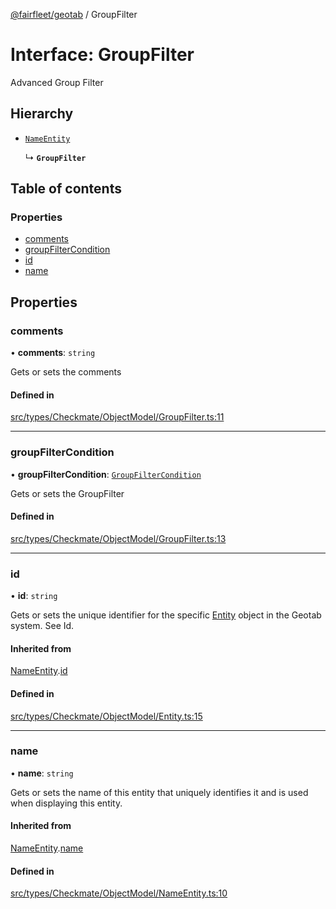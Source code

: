 [@fairfleet/geotab](../README.md) / GroupFilter

# Interface: GroupFilter

Advanced Group Filter

## Hierarchy

- [`NameEntity`](NameEntity.md)

  ↳ **`GroupFilter`**

## Table of contents

### Properties

- [comments](GroupFilter.md#comments)
- [groupFilterCondition](GroupFilter.md#groupfiltercondition)
- [id](GroupFilter.md#id)
- [name](GroupFilter.md#name)

## Properties

### comments

• **comments**: `string`

Gets or sets the comments

#### Defined in

[src/types/Checkmate/ObjectModel/GroupFilter.ts:11](https://github.com/fairfleet/geotab/blob/d57d931/src/types/Checkmate/ObjectModel/GroupFilter.ts#L11)

___

### groupFilterCondition

• **groupFilterCondition**: [`GroupFilterCondition`](GroupFilterCondition.md)

Gets or sets the GroupFilter

#### Defined in

[src/types/Checkmate/ObjectModel/GroupFilter.ts:13](https://github.com/fairfleet/geotab/blob/d57d931/src/types/Checkmate/ObjectModel/GroupFilter.ts#L13)

___

### id

• **id**: `string`

Gets or sets the unique identifier for the specific [Entity](Entity.md) object in the Geotab system. See Id.

#### Inherited from

[NameEntity](NameEntity.md).[id](NameEntity.md#id)

#### Defined in

[src/types/Checkmate/ObjectModel/Entity.ts:15](https://github.com/fairfleet/geotab/blob/d57d931/src/types/Checkmate/ObjectModel/Entity.ts#L15)

___

### name

• **name**: `string`

Gets or sets the name of this entity that uniquely identifies it and is used when displaying this entity.

#### Inherited from

[NameEntity](NameEntity.md).[name](NameEntity.md#name)

#### Defined in

[src/types/Checkmate/ObjectModel/NameEntity.ts:10](https://github.com/fairfleet/geotab/blob/d57d931/src/types/Checkmate/ObjectModel/NameEntity.ts#L10)
